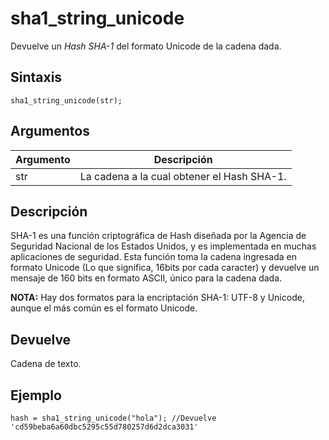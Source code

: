 # sha1_string_unicode

Devuelve un _Hash SHA-1_ del formato Unicode de la cadena dada.

## Sintaxis

  
```gml  
sha1_string_unicode(str);  
```  

## Argumentos

Argumento|Descripción|  
---|---|  
str|La cadena a la cual obtener el Hash SHA-1.|  

## Descripción

SHA-1 es una función criptográfica de Hash diseñada por la Agencia de Seguridad Nacional de los Estados Unidos, y es implementada en muchas aplicaciones de seguridad. Esta función toma la cadena ingresada en formato Unicode (Lo que significa, 16bits por cada caracter) y devuelve un mensaje de 160 bits en formato ASCII, único para la cadena dada.  
  
**NOTA:** Hay dos formatos para la encriptación SHA-1: UTF-8 y Unicode, aunque el más común es el formato Unicode.

## Devuelve

Cadena de texto.

## Ejemplo

  
```gml  
hash = sha1_string_unicode("hola"); //Devuelve 'cd59beba6a60dbc5295c55d780257d6d2dca3031'  
```